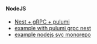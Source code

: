 #### NodeJS

- [Nest + gRPC + pulumi](https://github.com/x-technology/x-technology/blob/main/pulumi.md)
- [example with pulumi grpc nest](https://github.com/x-technology/micro-services-nestjs-infrastructure-pulumi-gcp)
- [example nodejs svc monorepo](https://github.com/x-technology/mono-repo-nodejs-svc-sample)
